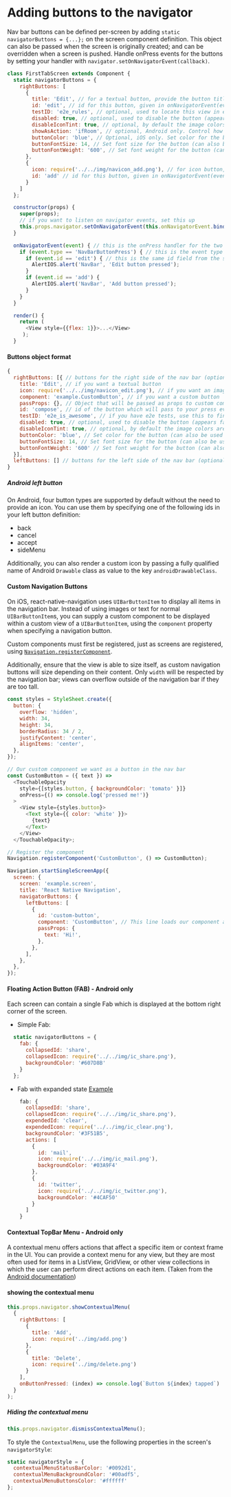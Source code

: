# Adding buttons to the navigator

Nav bar buttons can be defined per-screen by adding `static navigatorButtons = {...};` on the screen component definition. This object can also be passed when the screen is originally created; and can be overridden when a screen is pushed. Handle onPress events for the buttons by setting your handler with `navigator.setOnNavigatorEvent(callback)`.

```js
class FirstTabScreen extends Component {
  static navigatorButtons = {
    rightButtons: [
      {
        title: 'Edit', // for a textual button, provide the button title (label)
        id: 'edit', // id for this button, given in onNavigatorEvent(event) to help understand which button was clicked
        testID: 'e2e_rules', // optional, used to locate this view in end-to-end tests
        disabled: true, // optional, used to disable the button (appears faded and doesn't interact)
        disableIconTint: true, // optional, by default the image colors are overridden and tinted to navBarButtonColor, set to true to keep the original image colors
        showAsAction: 'ifRoom', // optional, Android only. Control how the button is displayed in the Toolbar. Accepted valued: 'ifRoom' (default) - Show this item as a button in an Action Bar if the system decides there is room for it. 'always' - Always show this item as a button in an Action Bar. 'withText' - When this item is in the action bar, always show it with a text label even if it also has an icon specified. 'never' - Never show this item as a button in an Action Bar.
        buttonColor: 'blue', // Optional, iOS only. Set color for the button (can also be used in setButtons function to set different button style programatically)
        buttonFontSize: 14, // Set font size for the button (can also be used in setButtons function to set different button style programatically)
        buttonFontWeight: '600', // Set font weight for the button (can also be used in setButtons function to set different button style programatically)
      },
      {
        icon: require('../../img/navicon_add.png'), // for icon button, provide the local image asset name
        id: 'add' // id for this button, given in onNavigatorEvent(event) to help understand which button was clicked
      }
    ]
  };

  constructor(props) {
    super(props);
    // if you want to listen on navigator events, set this up
    this.props.navigator.setOnNavigatorEvent(this.onNavigatorEvent.bind(this));
  }

  onNavigatorEvent(event) { // this is the onPress handler for the two buttons together
    if (event.type == 'NavBarButtonPress') { // this is the event type for button presses
      if (event.id == 'edit') { // this is the same id field from the static navigatorButtons definition
        AlertIOS.alert('NavBar', 'Edit button pressed');
      }
      if (event.id == 'add') {
        AlertIOS.alert('NavBar', 'Add button pressed');
      }
    }
  }

  render() {
    return (
      <View style={{flex: 1}}>...</View>
     );
  }
```

#### Buttons object format

```js
{
  rightButtons: [{ // buttons for the right side of the nav bar (optional)
    title: 'Edit', // if you want a textual button
    icon: require('../../img/navicon_edit.png'), // if you want an image button
    component: 'example.CustomButton', // if you want a custom button
    passProps: {}, // Object that will be passed as props to custom components (optional)
    id: 'compose', // id of the button which will pass to your press event handler. See the section bellow for Android specific button ids
    testID: 'e2e_is_awesome', // if you have e2e tests, use this to find your button
    disabled: true, // optional, used to disable the button (appears faded and doesn't interact)
    disableIconTint: true, // optional, by default the image colors are overridden and tinted to navBarButtonColor, set to true to keep the original image colors
    buttonColor: 'blue', // Set color for the button (can also be used in setButtons function to set different button style programatically)
    buttonFontSize: 14, // Set font size for the button (can also be used in setButtons function to set different button style programatically)
    buttonFontWeight: '600' // Set font weight for the button (can also be used in setButtons function to set different button style programatically)
  }],
  leftButtons: [] // buttons for the left side of the nav bar (optional)
}
```

##### Android left button
On Android, four button types are supported by default without the need to provide an icon. You can use them by specifying one of the following ids in your left button definition:

* back
* cancel
* accept
* sideMenu

Additionally, you can also render a custom icon by passing a fully qualified name of Android `Drawable` class as value to the key `androidDrawableClass`. 

#### Custom Navigation Buttons

On iOS, react-native-navigation uses `UIBarButtonItem` to display all items in the navigation bar. Instead of using images or text for normal `UIBarButtonItem`s, you can supply a custom component to be displayed within a custom view of a `UIBarButtonItem`, using the `component` property when specifying a navigation button.

Custom components must first be registered, just as screens are registered, using [`Navigation.registerComponent`](#/top-level-api?id=registercomponentscreenid-generator-store-undefined-provider-undefined).

Additionally, ensure that the view is able to size itself, as custom navigation buttons will size depending on their content. Only `width` will be respected by the navigation bar; views can overflow outside of the navigation bar if they are too tall.

```js
const styles = StyleSheet.create({
  button: {
    overflow: 'hidden',
    width: 34,
    height: 34,
    borderRadius: 34 / 2,
    justifyContent: 'center',
    alignItems: 'center',
  },
});

// Our custom component we want as a button in the nav bar
const CustomButton = ({ text }) =>
  <TouchableOpacity
    style={[styles.button, { backgroundColor: 'tomato' }]}
    onPress={() => console.log('pressed me!')}
  >
    <View style={styles.button}>
      <Text style={{ color: 'white' }}>
        {text}
      </Text>
    </View>
  </TouchableOpacity>;

// Register the component
Navigation.registerComponent('CustomButton', () => CustomButton);

Navigation.startSingleScreenApp({
  screen: {
    screen: 'example.screen',
    title: 'React Native Navigation',
    navigatorButtons: {
      leftButtons: [
        {
          id: 'custom-button',
          component: 'CustomButton', // This line loads our component as a nav bar button item
          passProps: {
            text: 'Hi!',
          },
        },
      ],
    },
  },
});
```

#### Floating Action Button (FAB) - Android only
Each screen can contain a single Fab which is displayed at the bottom right corner of the screen.

* Simple Fab:
```js
  static navigatorButtons = {
    fab: {
      collapsedId: 'share',
      collapsedIcon: require('../../img/ic_share.png'),
      backgroundColor: '#607D8B'
    }
  };
```

* Fab with expanded state
[Example](https://material-design.storage.googleapis.com/publish/material_v_9/0B8v7jImPsDi-ZmQ0UnFPZmtiSU0/components-buttons-fab-transition_speeddial_02.mp4)
```js
    fab: {
      collapsedId: 'share',
      collapsedIcon: require('../../img/ic_share.png'),
      expendedId: 'clear',
      expendedIcon: require('../../img/ic_clear.png'),
      backgroundColor: '#3F51B5',
      actions: [
        {
          id: 'mail',
          icon: require('../../img/ic_mail.png'),
          backgroundColor: '#03A9F4'
        },
        {
          id: 'twitter',
          icon: require('../../img/ic_twitter.png'),
          backgroundColor: '#4CAF50'
        }
      ]
    }
```

#### Contextual TopBar Menu - Android only
A contextual menu offers actions that affect a specific item or context frame in the UI. You can provide a context menu for any view, but they are most often used for items in a ListView, GridView, or other view collections in which the user can perform direct actions on each item. (Taken from the [Android documentation](https://developer.android.com/guide/topics/ui/menus.html#context-menu))

#### showing the contextual menu

```js
this.props.navigator.showContextualMenu(
  {
    rightButtons: [
      {
        title: 'Add',
        icon: require('../img/add.png')
      },
      {
        title: 'Delete',
        icon: require('../img/delete.png')
      }
    ],
    onButtonPressed: (index) => console.log(`Button ${index} tapped`)
  }
);
```

##### Hiding the contextual menu
```js
this.props.navigator.dismissContextualMenu();
```


To style the `ContextualMenu`, use the following properties in the screen's `navigatorStyle`:
```js
static navigatorStyle = {
  contextualMenuStatusBarColor: '#0092d1',
  contextualMenuBackgroundColor: '#00adf5',
  contextualMenuButtonsColor: '#ffffff'
};
```
